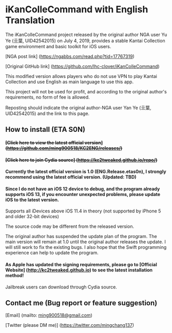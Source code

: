# iKanColleCommand with English Translation
The iKanColleCommand project released by the original author NGA user Yu Ye (亖葉, UID42542015) on July 4, 2019, provides a stable Kantai Collection game environment and basic toolkit for iOS users.

[NGA post link] (https://ngabbs.com/read.php?tid=17767319)

[Original GitHub link] (https://github.com/lhc-clover/iKanColleCommand)

This modified version allows players who do not use VPN to play Kantai Collection and use English as main language to use this app.

This project will not be used for profit, and according to the original author's requirements, no form of fee is allowed.

Reposting should indicate the original author-NGA user Yan Ye (亖葉, UID42542015) and the link to this page.

## How to install (ETA S0N)

#### ~~[Click here to view the latest official version] (https://github.com/ming900518/KC2ENG/releases/)~~
#### ~~[Click here to join Cydia source] (https://kc2tweaked.github.io/repo/)~~


#### Currently the latest official version is 1.0 (ENG.Release.etas0n), I strongly recommend using the latest official version. (Updated: TBD)
#### Since I do not have an iOS 12 device to debug, and the program already supports iOS 13, if you encounter unexpected problems, please update iOS to the latest version.

Supports all iDevices above iOS 11.4 in theory (not supported by iPhone 5 and older 32-bit devices)

The source code may be different from the released version.

The original author has suspended the update plan of the program. The main version will remain at 1.0 until the original author releases the update. I will still work to fix the existing bugs. I also hope that the Swift programming experience can help to update the program.

#### As Apple has updated the signing requirements, please go to [Official Website] (http://kc2tweaked.github.io) to see the latest installation method!

Jailbreak users can download through Cydia source.

## Contact me (Bug report or feature suggestion)
[Email] (mailto: ming900518@gmail.com)

[Twitter (please DM me)] (https://twitter.com/mingchang137)
